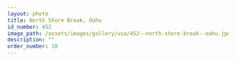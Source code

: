 ```yaml
---
layout: photo
title: North Shore Break, Oahu
id_number: 452
image_path: /assets/images/gallery/usa/452--north-shore-break--oahu.jpg
description: ""
order_number: 10
---
```

